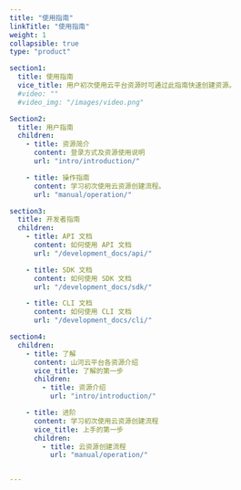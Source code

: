 ```yaml
---
title: "使用指南"
linkTitle: "使用指南"
weight: 1
collapsible: true
type: "product"

section1:
  title: 使用指南
  vice_title: 用户初次使用云平台资源时可通过此指南快速创建资源。
  #video: ""
  #video_img: "/images/video.png"

Section2:
  title: 用户指南
  children:
    - title: 资源简介
      content: 登录方式及资源使用说明
      url: "intro/introduction/"

    - title: 操作指南
      content: 学习初次使用云资源创建流程。
      url: "manual/operation/"

section3:
  title: 开发者指南
  children:
    - title: API 文档
      content: 如何使用 API 文档
      url: "/development_docs/api/"

    - title: SDK 文档
      content: 如何使用 SDK 文档
      url: "/development_docs/sdk/"

    - title: CLI 文档
      content: 如何使用 CLI 文档
      url: "/development_docs/cli/"

section4:
  children:
    - title: 了解
      content: 山河云平台各资源介绍
      vice_title: 了解的第一步
      children:
        - title: 资源介绍
          url: "intro/introduction/"

    - title: 进阶
      content: 学习初次使用云资源创建流程
      vice_title: 上手的第一步
      children: 
        - title: 云资源创建流程
          url: "manual/operation/"


---
```



<!-- type: "product" 这个参数表明这是一个产品index页面 -->
<!-- section1 为产品index页面 主标题 副标题 video  video_img为视频图片  -->
<!-- section2 为产品index页面 第一个大块的用户文档配置  -->
<!-- section3 为产品index页面 第二个大块的开发者文档配置  -->
<!-- section4 为产品index页面 第三个大块的学习路径配置  -->
